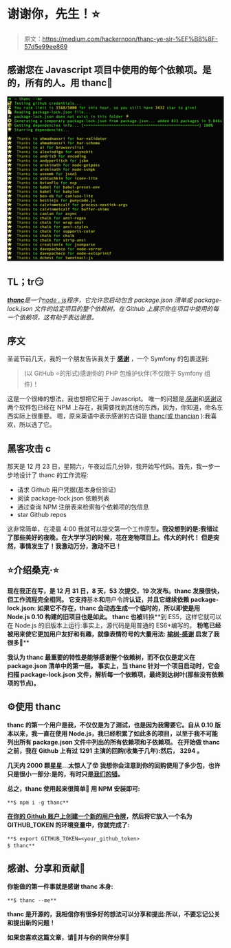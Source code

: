 # 谢谢你，先生！⭐️

> 原文：<https://medium.com/hackernoon/thanc-ye-sir-%EF%B8%8F-57d5e99ee869>

## 感谢您在 Javascript 项目中使用的每个依赖项。是的，所有的人。用 thanc🤘

![](img/95c9d167764f09fb5070ffa104365b9b.png)

## TL；tr😏

[***thanc***](https://github.com/wilk/thanc)*是一个*[*node . js*](https://hackernoon.com/tagged/nodejs)*程序，它允许您启动包含 package.json 清单或 package-lock.json 文件的给定项目的整个依赖树。在 Github 上展示你在项目中使用的每一个依赖项，这有助于表达谢意。*

## 序文

圣诞节前几天，我的一个朋友告诉我关于 [**感谢**](https://github.com/symfony/thanks) ，一个 Symfony 的包裹送到:

> (以 GitHub ⭐的形式)感谢你的 PHP 包维护伙伴(不仅限于 Symfony 组件)！

这是一个很棒的想法，我也想把它用于 Javascript。
唯一的问题是,[感谢](https://www.npmjs.com/package/thank)和[感谢](https://www.npmjs.com/package/thanks)这两个软件包已经在 NPM 上存在，我需要找到其他的东西，因为，你知道，命名东西实际上很重要。
嗯，原来英语中表示感谢的古词是 [thanc(或 thancian](http://www.dictionary.com/browse/thank) ):我喜欢，所以选了它。

## 黑客攻击 c

那天是 12 月 23 日，星期六，午夜过后几分钟，我开始写代码。首先，我一步一步地设计了 thanc 的工作流程:

*   请求 Github 用户凭据(基本身份验证)
*   阅读 package-lock.json 依赖列表
*   通过查询 NPM 注册表来检索每个依赖项的包信息
*   star Github repos

这非常简单，在凌晨 4:00 我就可以提交第一个工作原型[](https://github.com/wilk/thanc/commit/943b8482b05118dc8571dd2a3257e4b1c23d4362)****。我没想到的是:我错过了那些美好的夜晚，在大学学习的时候，花在宠物项目上。伟大的时代！
但是突然，事情发生了！我激动万分，激动不已！****

## **⭐️介绍桑克·⭐️**

**现在我正在写，是 12 月 31 日，8 天，53 次提交，19 次发布。thanc 发展很快，但工作流程完全相同。
它支持**基本**和**用户令牌**认证，并且它继续依赖 **package-lock.json:** 如果它不存在，thanc 会动态生成一个临时的，所以即使是用 Node.js 0.10 构建的旧项目也是如此。
thanc 也被**转换**到 ES5，这样它就可以在 Node.js 的旧版本上运行:事实上，源代码是用普通的 ES6+编写的。
[](https://github.com/chalk/chalk)**粉笔已经被用来使它更加用户友好和有趣，就像表情符号的大量用法: [**榆树-感谢**](https://github.com/zwilias/elm-thanks) 启发了我很多👊****

****我认为 thanc 最重要的特性是能够感谢整个依赖树，而不仅仅是定义在 package.json 清单中的第一层。
事实上，当 thanc 针对一个项目启动时，它会扫描 package-lock.json 文件，解析每一个依赖项，最终到达树叶(那些没有依赖项的节点)。****

## ****⚙️使用 thanc****

****thanc 的第一个用户是我，不仅仅是为了测试，也是因为我需要它。自从 0.10 版本以来，我一直在使用 Node.js，我已经积累了如此多的项目，以至于我不可能列出所有 package.json 文件中列出的所有依赖项和子依赖项。
在开始做 thanc 之前，我在 Github 上有过 **1291** 主演的回购(收集于**几年**):然后， **3294** 。****

****几天内 2000 颗星星…太惊人了😲
我想你会注意到你的回购使用了多少包，也许只是很小一部分:是的，有时只是[我们的错](https://hackernoon.com/whats-really-wrong-with-node-modules-and-why-this-is-your-fault-8ac9fa893823)。****

****总之，thanc 使用起来很简单🙌
用 NPM 安装即可:****

```
**$ npm i -g thanc**
```

****[在你的 Github 账户上创建一个新的用户令牌](https://github.com/settings/tokens/new)，然后将它放入一个名为 **GITHUB_TOKEN** 的环境变量中，你就完成了:****

```
**$ export GITHUB_TOKEN=<your_github_token>
$ thanc**
```

## ****感谢、分享和贡献💛****

****你能做的第一件事就是感谢 thanc 本身:****

```
**$ thanc --me**
```

****thanc 是开源的，我相信你有很多好的想法可以分享和提出:所以，不要忘记公关和提出新的问题！****

****如果您喜欢这篇文章，请👏并与你的同伴分享🤘****
